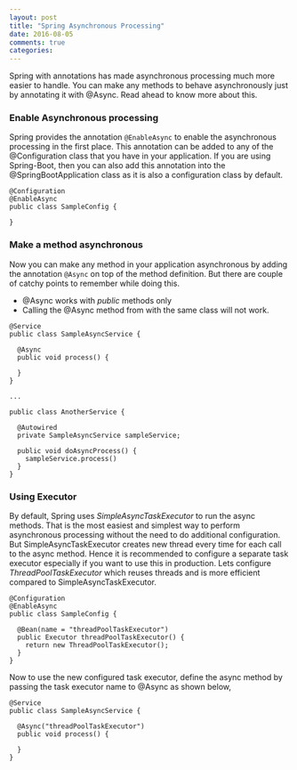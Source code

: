 ```yaml
---
layout: post
title: "Spring Asynchronous Processing"
date: 2016-08-05
comments: true
categories:
---
```


Spring with annotations has made asynchronous processing much more easier to handle. You can make any methods to behave asynchronously just by annotating it with @Async. Read ahead to know more about this.

### Enable Asynchronous processing

Spring provides the annotation `@EnableAsync` to enable the asynchronous processing in the first place. This annotation can be added to any of the @Configuration class that you have in your application. If you are using Spring-Boot, then you can also add this annotation into the @SpringBootApplication class as it is also a configuration class by default.

```
@Configuration
@EnableAsync
public class SampleConfig {

}
```

### Make a method asynchronous

Now you can make any method in your application asynchronous by adding the annotation `@Async` on top of the method definition. But there are couple of catchy points to remember while doing this.

- @Async works with *public* methods only
- Calling the @Async method from with the same class will not work.

```
@Service
public class SampleAsyncService {

  @Async
  public void process() {

  }
}

...

public class AnotherService {

  @Autowired
  private SampleAsyncService sampleService;

  public void doAsyncProcess() {
    sampleService.process()
  }
}
```

### Using Executor

By default, Spring uses *SimpleAsyncTaskExecutor* to run the async methods. That is the most easiest and simplest way to perform asynchronous processing without the need to do additional configuration. But SimpleAsyncTaskExecutor creates new thread every time for each call to the async method. Hence it is recommended to configure a separate task executor especially if you want to use this in production. Lets configure *ThreadPoolTaskExecutor* which reuses threads and is more efficient compared to SimpleAsyncTaskExecutor.

```
@Configuration
@EnableAsync
public class SampleConfig {

  @Bean(name = "threadPoolTaskExecutor")
  public Executor threadPoolTaskExecutor() {
    return new ThreadPoolTaskExecutor();
  }
}
```

Now to use the new configured task executor, define the async method by passing the task executor name to @Async as shown below,

```
@Service
public class SampleAsyncService {

  @Async("threadPoolTaskExecutor")
  public void process() {

  }
}
```
